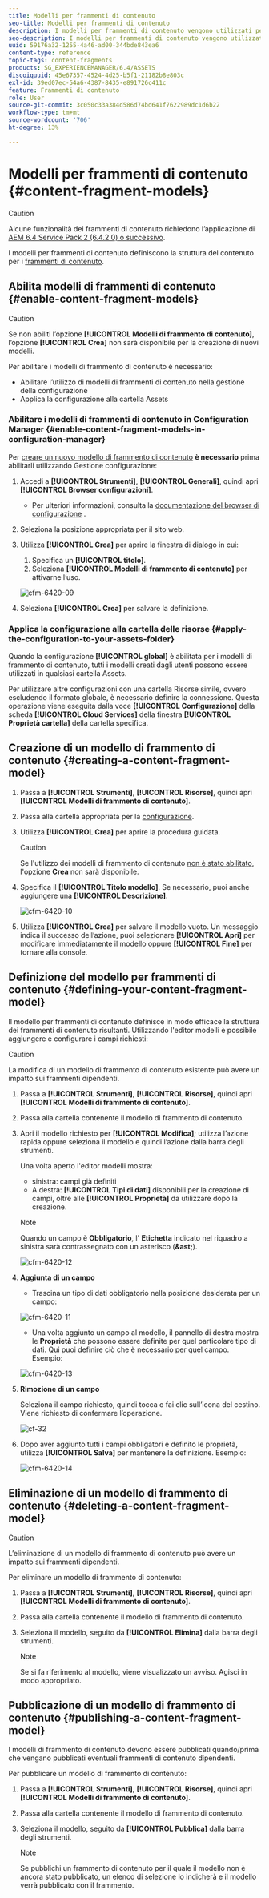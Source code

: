 ```yaml
---
title: Modelli per frammenti di contenuto
seo-title: Modelli per frammenti di contenuto
description: I modelli per frammenti di contenuto vengono utilizzati per creare frammenti di contenuto con contenuto strutturato.
seo-description: I modelli per frammenti di contenuto vengono utilizzati per creare frammenti di contenuto con contenuto strutturato.
uuid: 59176a32-1255-4a46-ad00-344bde843ea6
content-type: reference
topic-tags: content-fragments
products: SG_EXPERIENCEMANAGER/6.4/ASSETS
discoiquuid: 45e67357-4524-4d25-b5f1-21182b8e803c
exl-id: 39ed07ec-54a6-4387-8435-e891726c411c
feature: Frammenti di contenuto
role: User
source-git-commit: 3c050c33a384d586d74bd641f7622989dc1d6b22
workflow-type: tm+mt
source-wordcount: '706'
ht-degree: 13%

---
```


# Modelli per frammenti di contenuto {#content-fragment-models}

>[!CAUTION]
>
>Alcune funzionalità dei frammenti di contenuto richiedono l’applicazione di [AEM 6.4 Service Pack 2 (6.4.2.0) o successivo](../release-notes/sp-release-notes.md).

I modelli per frammenti di contenuto definiscono la struttura del contenuto per i [frammenti di contenuto](content-fragments.md).

## Abilita modelli di frammenti di contenuto {#enable-content-fragment-models}

>[!CAUTION]
>
>Se non abiliti l’opzione **[!UICONTROL Modelli di frammento di contenuto]**, l’opzione **[!UICONTROL Crea]** non sarà disponibile per la creazione di nuovi modelli.

Per abilitare i modelli di frammento di contenuto è necessario:

* Abilitare l’utilizzo di modelli di frammenti di contenuto nella gestione della configurazione
* Applica la configurazione alla cartella Assets

### Abilitare i modelli di frammenti di contenuto in Configuration Manager {#enable-content-fragment-models-in-configuration-manager}

Per [creare un nuovo modello di frammento di contenuto](#creating-a-content-fragment-model) **è necessario** prima abilitarli utilizzando Gestione configurazione:

1. Accedi a **[!UICONTROL Strumenti]**, **[!UICONTROL Generali]**, quindi apri **[!UICONTROL Browser configurazioni]**.
   * Per ulteriori informazioni, consulta la [documentazione del browser di configurazione](/help/sites-administering/configurations.md) .
1. Seleziona la posizione appropriata per il sito web.
1. Utilizza **[!UICONTROL Crea]** per aprire la finestra di dialogo in cui:

   1. Specifica un **[!UICONTROL titolo]**.
   1. Seleziona **[!UICONTROL Modelli di frammento di contenuto]** per attivarne l’uso.

   ![cfm-6420-09](assets/cfm-6420-09.png)

1. Seleziona **[!UICONTROL Crea]** per salvare la definizione.

### Applica la configurazione alla cartella delle risorse {#apply-the-configuration-to-your-assets-folder}

Quando la configurazione **[!UICONTROL global]** è abilitata per i modelli di frammento di contenuto, tutti i modelli creati dagli utenti possono essere utilizzati in qualsiasi cartella Assets.

Per utilizzare altre configurazioni con una cartella Risorse simile, ovvero escludendo il formato globale, è necessario definire la connessione. Questa operazione viene eseguita dalla voce **[!UICONTROL Configurazione]** della scheda **[!UICONTROL Cloud Services]** della finestra **[!UICONTROL Proprietà cartella]** della cartella specifica.

## Creazione di un modello di frammento di contenuto {#creating-a-content-fragment-model}

1. Passa a **[!UICONTROL Strumenti]**, **[!UICONTROL Risorse]**, quindi apri **[!UICONTROL Modelli di frammento di contenuto]**.
1. Passa alla cartella appropriata per la [configurazione](#enable-content-fragment-models).
1. Utilizza **[!UICONTROL Crea]** per aprire la procedura guidata.

   >[!CAUTION]
   >
   >Se l&#39;utilizzo dei modelli di frammento di contenuto [non è stato abilitato](#enable-content-fragment-models), l&#39;opzione **Crea** non sarà disponibile.

1. Specifica il **[!UICONTROL Titolo modello]**. Se necessario, puoi anche aggiungere una **[!UICONTROL Descrizione]**.

   ![cfm-6420-10](assets/cfm-6420-10.png)

1. Utilizza **[!UICONTROL Crea]** per salvare il modello vuoto. Un messaggio indica il successo dell’azione, puoi selezionare **[!UICONTROL Apri]** per modificare immediatamente il modello oppure **[!UICONTROL Fine]** per tornare alla console.

## Definizione del modello per frammenti di contenuto {#defining-your-content-fragment-model}

Il modello per frammenti di contenuto definisce in modo efficace la struttura dei frammenti di contenuto risultanti. Utilizzando l&#39;editor modelli è possibile aggiungere e configurare i campi richiesti:

>[!CAUTION]
>
>La modifica di un modello di frammento di contenuto esistente può avere un impatto sui frammenti dipendenti.

1. Passa a **[!UICONTROL Strumenti]**, **[!UICONTROL Risorse]**, quindi apri **[!UICONTROL Modelli di frammento di contenuto]**.

1. Passa alla cartella contenente il modello di frammento di contenuto.
1. Apri il modello richiesto per **[!UICONTROL Modifica]**; utilizza l’azione rapida oppure seleziona il modello e quindi l’azione dalla barra degli strumenti.

   Una volta aperto l&#39;editor modelli mostra:

   * sinistra: campi già definiti
   * A destra: **[!UICONTROL Tipi di dati]** disponibili per la creazione di campi, oltre alle **[!UICONTROL Proprietà]** da utilizzare dopo la creazione.

   >[!NOTE]
   >
   >Quando un campo è **Obbligatorio**, l&#39; **Etichetta** indicato nel riquadro a sinistra sarà contrassegnato con un asterisco (**&amp;ast;**).

   ![cfm-6420-12](assets/cfm-6420-12.png)

1. **Aggiunta di un campo**

   * Trascina un tipo di dati obbligatorio nella posizione desiderata per un campo:

   ![cfm-6420-11](assets/cfm-6420-11.png)

   * Una volta aggiunto un campo al modello, il pannello di destra mostra le **Proprietà** che possono essere definite per quel particolare tipo di dati. Qui puoi definire ciò che è necessario per quel campo. Esempio:

   ![cfm-6420-13](assets/cfm-6420-13.png)

1. **Rimozione di un campo**

   Seleziona il campo richiesto, quindi tocca o fai clic sull’icona del cestino. Viene richiesto di confermare l’operazione.

   ![cf-32](assets/cf-32.png)

1. Dopo aver aggiunto tutti i campi obbligatori e definito le proprietà, utilizza **[!UICONTROL Salva]** per mantenere la definizione. Esempio:

   ![cfm-6420-14](assets/cfm-6420-14.png)

## Eliminazione di un modello di frammento di contenuto {#deleting-a-content-fragment-model}

>[!CAUTION]
>
>L’eliminazione di un modello di frammento di contenuto può avere un impatto sui frammenti dipendenti.

Per eliminare un modello di frammento di contenuto:

1. Passa a **[!UICONTROL Strumenti]**, **[!UICONTROL Risorse]**, quindi apri **[!UICONTROL Modelli di frammento di contenuto]**.

1. Passa alla cartella contenente il modello di frammento di contenuto.
1. Seleziona il modello, seguito da **[!UICONTROL Elimina]** dalla barra degli strumenti.

   >[!NOTE]
   >
   >Se si fa riferimento al modello, viene visualizzato un avviso. Agisci in modo appropriato.

## Pubblicazione di un modello di frammento di contenuto {#publishing-a-content-fragment-model}

I modelli di frammento di contenuto devono essere pubblicati quando/prima che vengano pubblicati eventuali frammenti di contenuto dipendenti.

Per pubblicare un modello di frammento di contenuto:

1. Passa a **[!UICONTROL Strumenti]**, **[!UICONTROL Risorse]**, quindi apri **[!UICONTROL Modelli di frammento di contenuto]**.

1. Passa alla cartella contenente il modello di frammento di contenuto.
1. Seleziona il modello, seguito da **[!UICONTROL Pubblica]** dalla barra degli strumenti.

   >[!NOTE]
   >
   >Se pubblichi un frammento di contenuto per il quale il modello non è ancora stato pubblicato, un elenco di selezione lo indicherà e il modello verrà pubblicato con il frammento.
